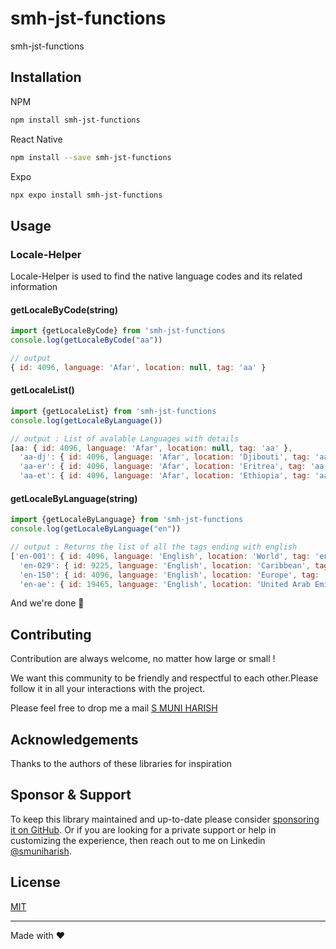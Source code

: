 # smh-jst-functions

smh-jst-functions

## Installation
NPM
```sh
npm install smh-jst-functions
```
React Native
```sh
npm install --save smh-jst-functions
```
Expo
```sh
npx expo install smh-jst-functions
```

## Usage
### Locale-Helper
Locale-Helper is used to find the native language codes and its related information
#### getLocaleByCode(string)
```js
import {getLocaleByCode} from 'smh-jst-functions
console.log(getLocaleByCode("aa"))

// output
{ id: 4096, language: 'Afar', location: null, tag: 'aa' }
```
#### getLocaleList()
```js
import {getLocaleList} from 'smh-jst-functions
console.log(getLocaleByLanguage())

// output : List of avalable Languages with details
[aa: { id: 4096, language: 'Afar', location: null, tag: 'aa' },
  'aa-dj': { id: 4096, language: 'Afar', location: 'Djibouti', tag: 'aa-DJ' },
  'aa-er': { id: 4096, language: 'Afar', location: 'Eritrea', tag: 'aa-ER' },
  'aa-et': { id: 4096, language: 'Afar', location: 'Ethiopia', tag: 'aa-ET' },....]
```
#### getLocaleByLanguage(string)
```js
import {getLocaleByLanguage} from 'smh-jst-functions
console.log(getLocaleByLanguage("en"))

// output : Returns the list of all the tags ending with english
['en-001': { id: 4096, language: 'English', location: 'World', tag: 'en-001' },
  'en-029': { id: 9225, language: 'English', location: 'Caribbean', tag: 'en-029' },
  'en-150': { id: 4096, language: 'English', location: 'Europe', tag: 'en-150' },
  'en-ae': { id: 19465, language: 'English', location: 'United Arab Emirates', tag: 'en-AE' }....]
```
And we're done 🎉
## Contributing

Contribution are always welcome, no matter how large or small !

We want this community to be friendly and respectful to each other.Please follow it in all your interactions with the project.

Please feel free to drop me a mail [S MUNI HARISH](samamuniharish@gmail.com)

## Acknowledgements

Thanks to the authors of these libraries for inspiration

## Sponsor & Support

To keep this library maintained and up-to-date please consider [sponsoring it on GitHub](https://github.com/sponsors/smuniharish). Or if you are looking for a private support or help in customizing the experience, then reach out to me on Linkedin [@smuniharish](mailto:samamuniharish@gmail.com?subject=[GitHub]).

## License

[MIT](./LICENSE)

---

Made with ❤️
